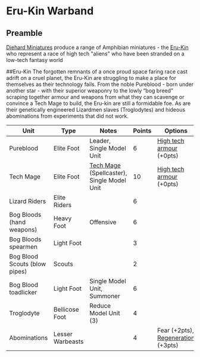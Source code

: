 # Eru-Kin Warband
## Preamble
[Diehard Miniatures](https://diehardminiatures.com/) produce a range of Amphibian miniatures - the [Eru-Kin](https://diehardminiatures.com/product-category/eru-kin/) who represent a race of high tech "aliens" who have been stranded on a low-tech fantasy world

##Eru-Kin
The forgotten remnants of a once proud space faring race cast adrift on a cruel planet, the Eru-Kin are struggling to make a place for themselves as their technology fails. From the noble Pureblood - born under another star - with their superior weaponry to the lowly “bog breed” scraping together armour and weapons from what they can scavenge or convince a Tech Mage to build, the Eru-kin are still a formidable foe. As are their genetically engineered Lizardmen slaves (Troglodytes) and hideous abominations from experiments that did not work.

| Unit                         | Type             | Notes                                                                          |Points| Options                                                                   |
|------------------------------|------------------|--------------------------------------------------------------------------------|------|---------------------------------------------------------------------------|
| Pureblood                    | Elite Foot       | Leader, Single Model Unit                                                      | 6    | [High tech armour](Fantastical%20Rules.mkd#high-tech-armour) (+0pts)      |
| Tech Mage                    | Elite Foot       | [Tech Mage](Fantastical%20Rules.mkd#tech-mage) (Spellcaster), Single Model Unit| 10   | [High tech armour](Fantastical%20Rules.mkd#high-tech-armour) (+0pts)      |
| Lizard Riders                | Elite Riders     |                                                                                | 6    |                                                                           |
| Bog Bloods (hand weapons)    | Heavy Foot       | Offensive                                                                      | 6    |                                                                           | 
| Bog Bloods spearmen          | Light Foot       |                                                                                | 3    |                                                                           |
| Bog Blood Scouts (blow pipes)| Scouts           |                                                                                | 2    |                                                                           |
| Bog Blood toadlicker         | Light Foot       | Single Model Unit, Summoner                                                    | 6    |                                                                           |
| Troglodyte                   | Bellicose Foot   | Reduce Model Unit (3)                                                          | 4    |                                                                           |
| Abominations                 | Lesser Warbeasts |                                                                                | 4    | Fear (+2pts), [Regeneration](Fantastical%20Rules.mkd#regeneration) (+3pts)|


